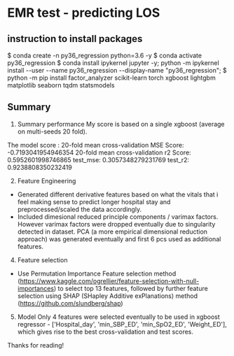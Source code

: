 # EMR test - predicting LOS

## instruction to install packages
$ conda create -n py36_regression python=3.6 -y
$ conda activate py36_regression
$ conda install ipykernel jupyter -y; python -m ipykernel install --user --name py36_regression --display-name "py36_regression"; $ python -m pip install factor_analyzer scikit-learn torch xgboost lightgbm matplotlib seaborn tqdm statsmodels


## Summary
1. Summary performance
My score is based on a single xgboost (average on multi-seeds 20 fold).

The model score :
20-fold mean cross-validation MSE Score:  -0.7193041954946354
20-fold mean cross-validation r2 Score:  0.5952601998746865
test_mse:  0.3057348279231769 
test_r2:  0.9238808350232419


2. Feature Engineering
- Generated different derivative features based on what the vitals that i feel making sense to predict longer hospital stay and preprocessed/scaled the data accordingly.
- Included dimesional reduced principle components / varimax factors. However varimax factors were dropped eventually due to singularity detected in dataset. PCA (a more empirical dimensional reduction approach) was generated eventually and first 6 pcs used as additional features.

4. Feature selection
- Use Permutation Importance Feature selection method (https://www.kaggle.com/ogrellier/feature-selection-with-null-importances) to select top 13 features, followed by further feature selection using SHAP (SHapley Additive exPlanations) method (https://github.com/slundberg/shap)

5. Model
Only 4 features were selected eventually to be used in xgboost regressor - ['Hospital_day', 'min_SBP_ED', 'min_SpO2_ED', 'Weight_ED'], which gives rise to the best cross-validation and test scores. 

Thanks for reading!